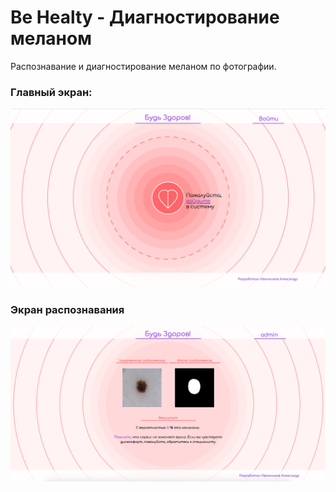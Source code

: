 # Be Healty - Диагностирование меланом

Распознавание и диагностирование меланом по фотографии.

### Главный экран:

![alt text](https://raw.githubusercontent.com/alvexs/Melanoma-recognition/master/main-page.png)

### Экран распознавания

![alt text](https://raw.githubusercontent.com/alvexs/Melanoma-recognition/master/recognition.png)

